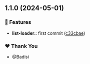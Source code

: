 ## 1.1.0 (2024-05-01)


### 🚀 Features

- **list-loader:**: first commit ([c33cbae](https://github.com/DSI-HUG/ngx-components/commit/c33cbae53d66241197356d3984e8c37796a3a6a4))

### ❤️ Thank You

- @Badisi
